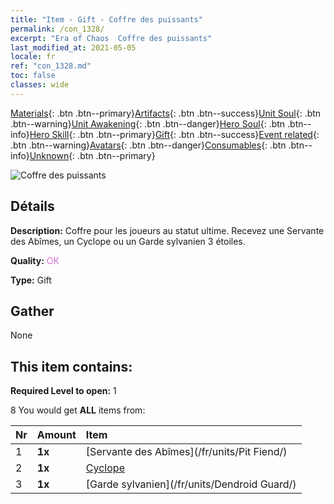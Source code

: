 ```yaml
---
title: "Item - Gift - Coffre des puissants"
permalink: /con_1328/
excerpt: "Era of Chaos  Coffre des puissants"
last_modified_at: 2021-05-05
locale: fr
ref: "con_1328.md"
toc: false
classes: wide
---
```

 [Materials](/ItemsFR/){: .btn .btn--primary}[Artifacts](/ItemsFR/Artifacts/){: .btn .btn--success}[Unit Soul](/ItemsFR/UnitSoul/){: .btn .btn--warning}[Unit Awakening](/ItemsFR/UnitAwakening/){: .btn .btn--danger}[Hero Soul](/ItemsFR/HeroSoul/){: .btn .btn--info}[Hero Skill](/ItemsFR/HeroSkill/){: .btn .btn--primary}[Gift](/ItemsFR/Gift/){: .btn .btn--success}[Event related](/ItemsFR/Events/){: .btn .btn--warning}[Avatars](/ItemsFR/Avatars/){: .btn .btn--danger}[Consumables](/ItemsFR/Consumables/){: .btn .btn--info}[Unknown](/ItemsFR/Unknown/){: .btn .btn--primary}

 ![Coffre des puissants](/images/t/i_905001.png)

## Détails
 **Description:** Coffre pour les joueurs au statut ultime. Recevez une Servante des Abîmes, un Cyclope ou un Garde sylvanien 3 étoiles.

 **Quality:** <span style="color: #DA70D6">OK</span>

 **Type:** Gift

## Gather

  None

## This item contains:

 **Required Level to open:** 1

 8 You would get **ALL** items  from:

  | Nr | Amount |     Item    |
  |:---|:-------|:------------|
  | 1 |  **1x** | [Servante des Abîmes](/fr/units/Pit Fiend/) |  | 
  | 2 |  **1x** | [Cyclope](/fr/units/Cyclops/) |  | 
  | 3 |  **1x** | [Garde sylvanien](/fr/units/Dendroid Guard/) |  | 
